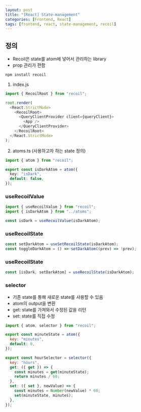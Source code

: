 ```yaml
---
layout: post
title: "[React] State-management"
categories: [Frontend, React]
tags: [frontend, react, state-management, recoil]
---
```


## 정의

- Recoil은 state를 atom에 넣어서 관리하는 library
- prop 관리가 편함

```bash
npm install recoil
```

1. index.js

```js
import { RecoilRoot } from "recoil";

root.render(
  <React.StrictMode>
    <RecoilRoot>
      <QueryClientProvider client={queryClient}>
        <App />
      </QueryClientProvider>
    </RecoilRoot>
  </React.StrictMode>
);
```

2. atoms.ts (사용하고자 하는 state 정의)

```ts
import { atom } from "recoil";

export const isDarkAtom = atom({
  key: "isDark",
  default: false,
});
```

### useRecoilValue

```js
import { useRecoilValue } from "recoil";
import { isDarkAtom } from "../atoms";

const isDark = useRecoilValue(isDarkAtom);
```

### useRecoilState

```js
const setDarkAtom = useSetRecoilState(isDarkAtom);
const toggleDarkAtom = () => setDarkAtom((prev) => !prev);
```

### useRecoilState

```js
const [isDark, setDarkAtom] = useRecoilState(isDarkAtom);
```

### selector

- 기존 state를 통해 새로운 state를 사용할 수 있음
- atom의 output을 변환
- get: state를 가져와서 수정된 값을 리턴
- set: state를 직접 수정

```js
import { atom, selector } from "recoil";

export const minuteState = atom({
  key: "minutes",
  default: 0,
});

export const hourSelector = selector({
  key: "hours",
  get: ({ get }) => {
    const minutes = get(minuteState);
    return minutes / 60;
  },
  set: ({ set }, newValue) => {
    const minutes = Number(newValue) * 60;
    set(minuteState, minutes);
  },
});
```
